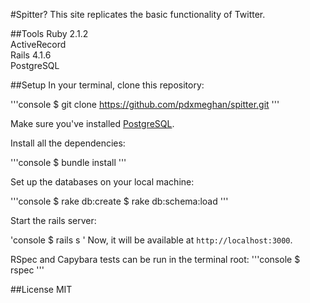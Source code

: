 #Spitter?
This site replicates the basic functionality of Twitter.

##Tools
Ruby 2.1.2<br />
ActiveRecord<br />
Rails 4.1.6<br />
PostgreSQL<br />

##Setup
In your terminal, clone this repository:

'''console
$ git clone https://github.com/pdxmeghan/spitter.git
'''

Make sure you've installed [PostgreSQL](http://www.postgresql.org/download/).

Install all the dependencies:

'''console
$ bundle install
'''

Set up the databases on your local machine:

'''console
$ rake db:create
$ rake db:schema:load
'''

Start the rails server:

'console
$ rails s
'
Now, it will be available at `http://localhost:3000`.

RSpec and Capybara tests can be run in the terminal root:
'''console
$ rspec
'''

##License
MIT